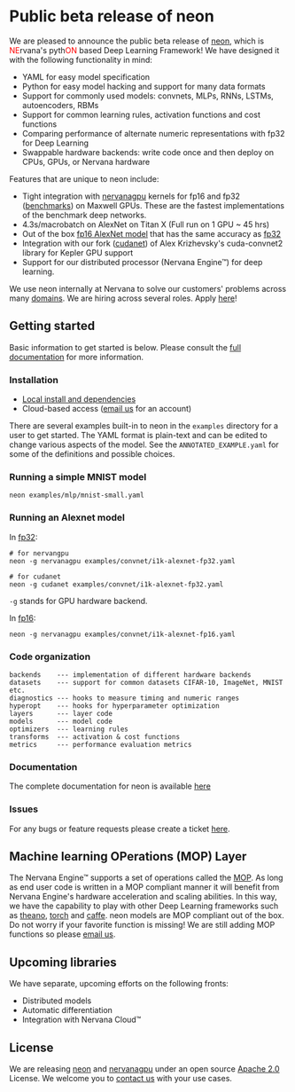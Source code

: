 # Public beta release of neon

We are pleased to announce the public beta release of [neon](https://github.com/NervanaSystems/neon), which is <span style="color:red;">NE</span>rvana's pyth<span style="color:red;">ON</span> based Deep Learning Framework! We have designed it with the following functionality in mind:

* YAML for easy model specification
* Python for easy model hacking and support for many data formats
* Support for commonly used models: convnets, MLPs, RNNs, LSTMs, autoencoders, RBMs
* Support for common learning rules, activation functions and cost functions
* Comparing performance of alternate numeric representations with fp32 for Deep Learning
* Swappable hardware backends: write code once and then deploy on CPUs, GPUs, or Nervana hardware

Features that are unique to neon include:

* Tight integration with [nervanagpu](https://github.com/NervanaSystems/nervanagpu) kernels for fp16 and fp32 ([benchmarks](https://github.com/soumith/convnet-benchmarks)) on Maxwell GPUs. These are the fastest implementations of the benchmark deep networks.
* 4.3s/macrobatch on AlexNet on Titan X (Full run on 1 GPU ~ 45 hrs)
* Out of the box [fp16 AlexNet model](https://github.com/NervanaSystems/neon/tree/master/examples/convnet/i1k-alexnet-fp16.yaml) that has the same accuracy as [fp32](https://github.com/NervanaSystems/neon/tree/master/examples/convnet/i1k-alexnet-fp32.yaml)
* Integration with our fork ([cudanet](https://github.com/NervanaSystems/cuda-convnet2)) of Alex Krizhevsky's cuda-convnet2 library for Kepler GPU support
* Support for our distributed processor (Nervana Engine&trade;) for deep learning.


We use neon internally at Nervana to solve our customers' problems across many [domains](http://www.nervanasys.com/products/). We are hiring across several roles. Apply [here](http://www.nervanasys.com/careers/)!

## Getting started

Basic information to get started is below. Please consult the [full documentation](http://framework.nervanasys.com/docs/latest) for more information.

### Installation

* [Local install and dependencies](http://framework.nervanasys.com/docs/latest/using_framework.html#installation)
* Cloud-based access ([email us](mailto:demo@nervanasys.com) for an account)

There are several examples built-in to neon in the `examples` directory for a user to get started. The YAML format is plain-text and can be edited to change various aspects of the model. See the `ANNOTATED_EXAMPLE.yaml` for some of the definitions and possible choices.

### Running a simple MNIST model

	neon examples/mlp/mnist-small.yaml
	
### Running an Alexnet model

In [fp32](https://github.com/NervanaSystems/neon/tree/master/examples/convnet/i1k-alexnet-fp32.yaml):

	# for nervangpu
	neon -g nervanagpu examples/convnet/i1k-alexnet-fp32.yaml
	
	# for cudanet
	neon -g cudanet examples/convnet/i1k-alexnet-fp32.yaml
	
`-g` stands for GPU hardware backend.

In [fp16](https://github.com/NervanaSystems/neon/tree/master/examples/convnet/i1k-alexnet-fp16.yaml):

	neon -g nervanagpu examples/convnet/i1k-alexnet-fp16.yaml

### Code organization

	backends    --- implementation of different hardware backends
	datasets    --- support for common datasets CIFAR-10, ImageNet, MNIST etc.
	diagnostics --- hooks to measure timing and numeric ranges
	hyperopt    --- hooks for hyperparameter optimization
	layers      --- layer code
	models      --- model code
	optimizers  --- learning rules
	transforms  --- activation & cost functions
	metrics     --- performance evaluation metrics
  

### Documentation

The complete documentation for neon is available [here](http://framework.nervanasys.com/docs/latest) 

### Issues

For any bugs or feature requests please create a ticket [here](https://github.com/NervanaSystems/neon/issues).

## Machine learning OPerations (MOP) Layer

The Nervana Engine&trade; supports a set of operations called the [MOP](http://framework.nervanasys.com/docs/latest/ml_operational_layer.html). As long as end user code is written in a MOP compliant manner it will benefit from Nervana Engine's hardware acceleration and scaling abilities. In this way, we have the capability to play with other Deep Learning frameworks such as [theano](https://github.com/Theano/Theano), [torch](https://github.com/torch/torch7) and [caffe](https://github.com/BVLC/caffe). neon models are MOP compliant out of the box. Do not worry if your favorite function is missing! We are still adding MOP functions so please [email us](mailto:framework@nervanasys.com).

## Upcoming libraries

We have separate, upcoming efforts on the following fronts: 

* Distributed models
* Automatic differentiation
* Integration with Nervana Cloud&trade;

## License

We are releasing [neon](https://github.com/NervanaSystems/neon) and [nervanagpu](https://github.com/NervanaSystems/nervanagpu) under an open source [Apache 2.0](https://www.apache.org/licenses/LICENSE-2.0) License. We welcome you to [contact us](mailto:info@nervanasys.com) with your use cases.
